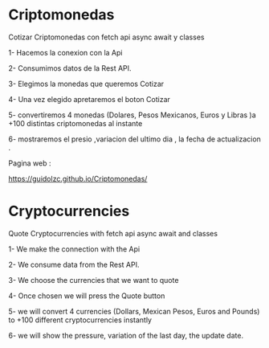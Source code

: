 # Criptomonedas
Cotizar Criptomonedas con fetch api async await y classes

1- Hacemos la conexion con la Api

2- Consumimos datos de la Rest API.

3- Elegimos la monedas que queremos Cotizar

4- Una vez elegido apretaremos el boton Cotizar

5- convertiremos 4 monedas (Dolares, Pesos Mexicanos, Euros y Libras )a +100 distintas criptomonedas al instante

6- mostraremos el presio ,variacion del ultimo dia , la fecha de actualizacion .

Pagina web :

https://guidolzc.github.io/Criptomonedas/


# Cryptocurrencies
Quote Cryptocurrencies with fetch api async await and classes

1- We make the connection with the Api

2- We consume data from the Rest API.

3- We choose the currencies that we want to quote

4- Once chosen we will press the Quote button

5- we will convert 4 currencies (Dollars, Mexican Pesos, Euros and Pounds) to +100 different cryptocurrencies instantly

6- we will show the pressure, variation of the last day, the update date.
